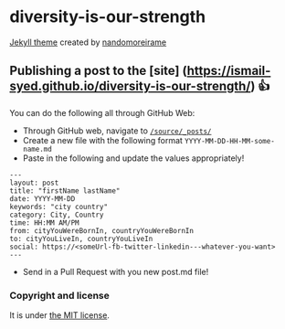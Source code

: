 # diversity-is-our-strength

[Jekyll theme](https://github.com/nandomoreirame/mug) created by [nandomoreirame](https://github.com/nandomoreirame)

## Publishing a post to the [site] (https://ismail-syed.github.io/diversity-is-our-strength/) :+1:

You can do the following all through GitHub Web:
* Through GitHub web, navigate to [`/source/_posts/`](https://github.com/ismail-syed/diversity-is-our-strength/tree/master/source/_posts)
* Create a new file with the following format `YYYY-MM-DD-HH-MM-some-name.md`
* Paste in the following and update the values appropriately!
```
---
layout: post
title: "firstName lastName"
date: YYYY-MM-DD
keywords: "city country"
category: City, Country
time: HH:MM AM/PM
from: cityYouWereBornIn, countryYouWereBornIn
to: cityYouLiveIn, countryYouLiveIn
social: https://<someUrl-fb-twitter-linkedin---whatever-you-want>
---
```
* Send in a Pull Request with you new post.md file!


### Copyright and license
It is under [the MIT license](/LICENSE).
